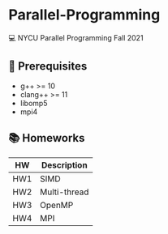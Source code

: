 # Parallel-Programming
💻 NYCU Parallel Programming Fall 2021



## 🏹 Prerequisites
* g++ >= 10
* clang++ >= 11
* libomp5
* mpi4



## 📚 Homeworks 
|HW|Description|
|---|---|
|HW1|SIMD|
|HW2|Multi-thread|
|HW3|OpenMP|
|HW4|MPI|